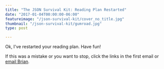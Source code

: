 ```yaml
---
title: "The JSON Survival Kit: Reading Plan Restarted"
date: "2017-01-04T00:00:00-06:00"
featureimage: "/json-survival-kit/cover_no_title.jpg"
thumbnail: "/json-survival-kit/gumroad.jpg"
type: post

---
```


Ok, I've restarted your reading plan.
Have fun!

If this was a mistake or you want to stop, click the links in the first email or [email Brian](mailto:brian@brianthicks.com).
